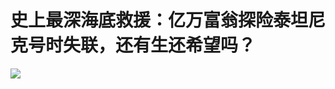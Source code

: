 

# 史上最深海底救援：亿万富翁探险泰坦尼克号时失联，还有生还希望吗？

![](https://inews.gtimg.com/om_bt/OCwe4NuHVjMit6_OuXaHGZ1dFMPPqnKhIKuHtHwTOVs5EAA/0)

